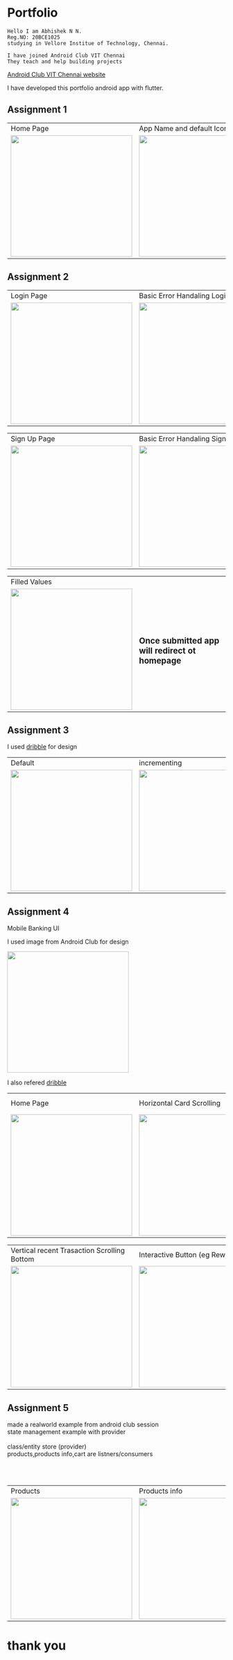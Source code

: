 <h1>Portfolio</h1>
<p>

    Hello I am Abhishek N N.
    Reg.NO: 20BCE1025
    studying in Vellore Institue of Technology, Chennai.
</p>
<p>

    I have joined Android Club VIT Chennai
    They teach and help building projects

</p>
<a href="https://androidclubvit.com/">Android Club VIT Chennai website</a>

I have developed this portfolio android app with flutter.

<h2>Assignment 1</h2>
<table>
    <tr>
        <td>Home Page</td>
        <td>App Name and default Icon</td>
    </tr>
    <tr>
        <td><img src="assignment_images\a1\1.png" width="280" /></td>
        <td><img src="assignment_images\a1\2.png" width="280" /></td>
    </tr>
</table>

<h2>Assignment 2</h2>
<table>
    <tr>
        <td>Login Page</td>
        <td>Basic Error Handaling Login Page</td>
    </tr>
    <tr>
        <td><img src="assignment_images\a2\1.png" width="280" /></td>
        <td><img src="assignment_images\a2\2.png" width="280" /></td>
    </tr>
</table>
<table>
    <tr>
        <td>Sign Up Page</td>
        <td>Basic Error Handaling Sign Up Page</td>
    </tr>
    <tr>
        <td><img src="assignment_images\a2\3.png" width="280" /></td>
        <td><img src="assignment_images\a2\4.png" width="280" /></td>
    </tr>
    <table>
        <tr>
            <td>Filled Values</td>
            <td></td>
        </tr>
        <tr>
            <td><img src="assignment_images\a2\5.png" width="280" /></td>
            <td>
                <h3>Once submitted app will redirect ot homepage</h3>
            </td>
        </tr>
    </table>
</table>


<h2>Assignment 3</h2>
I used <a href="https://dribbble.com/">dribble</a> for design
<table>
    <tr>
        <td>Default</td>
        <td>incrementing</td>
        <td>decrementing</td>
    </tr>
    <tr>
        <td><img src="assignment_images\a3\1.png" width="280" /></td>
        <td><img src="assignment_images\a3\2.png" width="280" /></td>
        <td><img src="assignment_images\a3\3.png" width="280" /></td>
    </tr>
</table>


<h2>Assignment 4</h2>
Mobile Banking UI

I used image from Android Club for design

<img src="assignment_images\a4\android_club.png" width="280" />

I also refered <a href="https://dribbble.com/">dribble</a> 



<table>
    <tr>
        <td>Home Page</td>
        <td>Horizontal Card Scrolling</td>
        <td>Vertical recent Trasaction Scrolling Top</td>
    </tr>
    <tr>
        <td><img src="assignment_images\a4\1.png" width="280" /></td>
        <td><img src="assignment_images\a4\2.png" width="280" /></td>
        <td><img src="assignment_images\a4\3.png" width="280" /></td>
    </tr>
</table>
<table>
    <tr>
        <td>Vertical recent Trasaction Scrolling Bottom</td>
        <td>Interactive Button (eg Rewards)</td>
    </tr>
    <tr>
        <td><img src="assignment_images\a4\4.png" width="280" /></td>
        <td><img src="assignment_images\a4\5.png" width="280" /></td>
    </tr>
</table>
<h2>Assignment 5 </h2>
made a realworld example from android club session<br>
state management example with provider<br><br>
class/entity store (provider)<br>
products,products info,cart are listners/consumers


<br><br>
<table>
    <tr>
        <td>Products</td>
        <td>Products info</td>
        <td>Cart</td>
    </tr>
    <tr>
        <td><img src="assignment_images\a5\1.png" width="280" /></td>
        <td><img src="assignment_images\a5\2.png" width="280" /></td>
        <td><img src="assignment_images\a5\3.png" width="280" /></td>
    </tr>
</table>
<h1>thank you</h1>